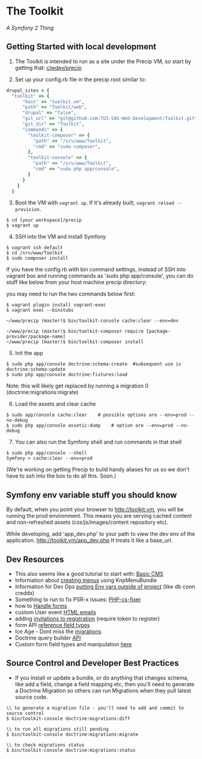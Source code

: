 # The Toolkit
_A Symfony 2 Thing_

## Getting Started with local development

1. The Toolkit is intended to run as a site under the Precip VM, so start by getting that:
[clwdev/precip](https://github.com/clwdev/precip)

2. Set up your config.rb file in the precip root similar to:
```ruby
drupal_sites = {
  "toolkit" => {
      "host" => "toolkit.vm",
      "path" => "Toolkit/web",
      "drupal" => "false",
      "git_url" => "git@github.com:TUI-SAS-Web-Development/Toolkit.git",
      "git_dir" => "Toolkit",
      "commands" => {
        "toolkit-composer" => {
          "path" => "/srv/www/Toolkit",
          "cmd" => "sudo composer",
        },
        "toolkit-console" => {
          "path" => "/srv/www/Toolkit",
          "cmd" => "sudo php app/console",
        }
      }
    }
  }
```

3. Boot the VM with `vagrant up`. If it's already built, `vagrant reload --provision`.
```
$ cd [your workspace]/precip
$ vagrant up
```

4. SSH into the VM and install Symfony
```
$ vagrant ssh default
$ cd /srv/www/Toolkit
$ sudo composer install
```


If you have the config.rb with bin command settings,
instead of SSH into vagrant box and running commands as 'sudo php app/console',
you can do stuff like below from your host machine precip directory:

you may need to run the two commands below first:
```
$ vagrant plugin install vagrant-exec
$ vagrant exec --binstubs
```


```
~/www/precip (master)$ bin/toolkit-console cache:clear --env=dev

~/www/precip (master)$ bin/toolkit-composer require [package-provider/package-name]
~/www/precip (master)$ bin/toolkit-composer install
```

5. Init the app
```
$ sudo php app/console doctrine:schema:create  #subsequent use is doctrine:schema:update
$ sudo php app/console doctrine:fixtures:load
```

Note: this will likely get replaced by running a migration 0 (doctrine:migrations:migrate)

6. Load the assets and clear cache
```
$ sudo app/console cache:clear    # possible options are --env=prod --no-debug
$ sudo php app/console assetic:dump    # option are --env=prod --no-debug
```

7. You can also run the Symfony shell and run commands in that shell
```
$ sudo php app/console --shell
Symfony > cache:clear --env=prod
```

(We're working on getting Precip to build handy aliases for us so we don't have to ssh into the box to do all this. Soon.)

## Symfony env variable stuff you should know

By default, when you point your browser to http://toolkit.vm, you will be running the prod environment.
This means you are serving cached content and non-refreshed assets (css/js/images/content repository etc).

While developing, add 'app_dev.php' to your path to view the dev env of the application. http://toolkit.vm/app_dev.php
It treats it like a base_url.

## Dev Resources
* This also seems like a good tutorial to start with: [Basic CMS](http://symfony.com/doc/master/cmf/tutorial/introduction.html)
* Information about [creating menus](http://symfony.com/doc/current/bundles/KnpMenuBundle/index.html) using KnpMenuBundle
* Information for Dev Ops [putting Env vars outside of project](http://symfony.com/doc/current/cookbook/configuration/external_parameters.html) (like db conn credds)
* Something to run to fix PSR-x issues: [PHP-cs-fixer](https://github.com/FriendsOfPHP/PHP-CS-Fixer)
* how to [Handle forms](http://symfony.com/doc/current/best_practices/forms.html)
* custom User event [HTML emails](https://github.com/TUI-SAS-Web-Development/Toolkit/tree/Sym2-core-only)
* adding [invitations to registration](https://github.com/FriendsOfSymfony/FOSUserBundle/blob/master/Resources/doc/adding_invitation_registration.md) (require token to register)
* form API [reference field types](http://symfony.com/doc/current/reference/forms/types.html)
* Ice Age - Dont miss the [migrations](http://symfony.com/doc/current/bundles/DoctrineMigrationsBundle/index.html)
* Doctrine query builder [API](http://doctrine-orm.readthedocs.org/en/latest/reference/query-builder.html)
* Custom form field types and manipulation [here](http://symfony.com/doc/current/cookbook/form/data_transformers.html)

## Source Control and Developer Best Practices
* If you install or update a bundle, or do anything that changes schema, like add a field, change a field mapping etc,
then you'll need to generate a Doctrine Migration so others can run Migrations when they pull latest source code.
```
\\ to generate a migration file - you'll need to add and commit to source control
$ bin/toolkit-console doctrine:migrations:diff

\\ to run all migrations still pending
$ bin/toolkit-console doctrine:migrations:migrate

\\ to check migrations status
$ bin/toolkit-console doctrine:migrations:status
```